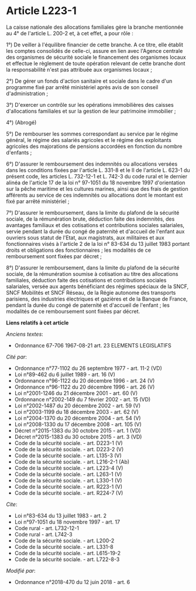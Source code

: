 # Article L223-1

La caisse nationale des allocations familiales gère la branche mentionnée au 4° de l'article L. 200-2 et, à cet effet, a pour
rôle :

1°) De veiller à l'équilibre financier de cette branche. A ce titre, elle établit les comptes consolidés de celle-ci, assure
en lien avec l'Agence centrale des organismes de sécurité sociale le financement des organismes locaux et effectue le
règlement de toute opération relevant de cette branche dont la responsabilité n'est pas attribuée aux organismes locaux ;

2°) De gérer un fonds d'action sanitaire et sociale dans le cadre d'un programme fixé par arrêté ministériel après avis de
son conseil d'administration ;

3°) D'exercer un contrôle sur les opérations immobilières des caisses d'allocations familiales et sur la gestion de leur
patrimoine immobilier ;

4°) (Abrogé)

5°) De rembourser les sommes correspondant au service par le régime général, le régime des salariés agricoles et le régime
des exploitants agricoles des majorations de pensions accordées en fonction du nombre d'enfants ;

6°) D'assurer le remboursement des indemnités ou allocations versées dans les conditions fixées par l'article L. 331-8 et le
II de l'article L. 623-1 du présent code, les articles L. 732-12-1 et L. 742-3 du code rural et le dernier alinéa de
l'article 17 de la loi n° 97-1051 du 18 novembre 1997 d'orientation sur la pêche maritime et les cultures marines, ainsi que
des frais de gestion afférents au service de ces indemnités ou allocations dont le montant est fixé par arrêté ministériel ;

7°) D'assurer le remboursement, dans la limite du plafond de la sécurité sociale, de la rémunération brute, déduction faite
des indemnités, des avantages familiaux et des cotisations et contributions sociales salariales, servie pendant la durée du
congé de paternité et d'accueil de l'enfant aux ouvriers sous statut de l'Etat, aux magistrats, aux militaires et aux
fonctionnaires visés à l'article 2 de la loi n° 83-634 du 13 juillet 1983 portant droits et obligations des fonctionnaires ;
les modalités de ce remboursement sont fixées par décret ;

8°) D'assurer le remboursement, dans la limite du plafond de la sécurité sociale, de la rémunération soumise à cotisation au
titre des allocations familiales, déduction faite des cotisations et contributions sociales salariales, versée aux agents
bénéficiant des régimes spéciaux de la SNCF, SNCF Mobilités et SNCF Réseau, de la Régie autonome des transports parisiens,
des industries électriques et gazières et de la Banque de France, pendant la durée du congé de paternité et d'accueil de
l'enfant ; les modalités de ce remboursement sont fixées par décret.

**Liens relatifs à cet article**

_Anciens textes_:

  - Ordonnance 67-706 1967-08-21 art. 23 ELEMENTS LEGISLATIFS

_Cité par_:

  - Ordonnance n°77-1102 du 26 septembre 1977 - art. 11-2 (VD)
  - Loi n°89-462 du 6 juillet 1989 - art. 16 (V)
  - Ordonnance n°96-1122 du 20 décembre 1996 - art. 24 (V)
  - Ordonnance n°96-1122 du 20 décembre 1996 - art. 26 (V)
  - Loi n°2001-1246 du 21 décembre 2001 - art. 60 (V)
  - Ordonnance n°2002-149 du 7 février 2002 - art. 15 (VD)
  - Loi n°2002-1487 du 20 décembre 2002 - art. 59 (V)
  - Loi n°2003-1199 du 18 décembre 2003 - art. 62 (V)
  - Loi n°2004-1370 du 20 décembre 2004 - art. 54 (V)
  - Loi n°2008-1330 du 17 décembre 2008 - art. 105 (V)
  - Décret n°2015-1383 du 30 octobre 2015 - art. 1 (VD)
  - Décret n°2015-1383 du 30 octobre 2015 - art. 3 (VD)
  - Code de la sécurité sociale. - art. D223-1 (V)
  - Code de la sécurité sociale. - art. D223-2 (V)
  - Code de la sécurité sociale. - art. L135-3 (V)
  - Code de la sécurité sociale. - art. L216-2-1 (Ab)
  - Code de la sécurité sociale. - art. L223-4 (V)
  - Code de la sécurité sociale. - art. L263-1 (V)
  - Code de la sécurité sociale. - art. L330-1 (V)
  - Code de la sécurité sociale. - art. R223-1 (V)
  - Code de la sécurité sociale. - art. R224-7 (V)

_Cite_:

  - Loi n°83-634 du 13 juillet 1983 - art. 2
  - Loi n°97-1051 du 18 novembre 1997 - art. 17
  - Code rural - art. L732-12-1
  - Code rural - art. L742-3
  - Code de la sécurité sociale. - art. L200-2
  - Code de la sécurité sociale. - art. L331-8
  - Code de la sécurité sociale. - art. L615-19-2
  - Code de la sécurité sociale. - art. L722-8-3

_Modifié par_:

  - Ordonnance n°2018-470 du 12 juin 2018 - art. 6
